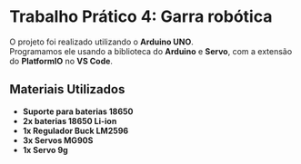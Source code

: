 # Trabalho Prático 4: Garra robótica

O projeto foi realizado utilizando o **Arduino UNO**.  
Programamos ele usando a biblioteca do **Arduino** e **Servo**, com a extensão do **PlatformIO** no **VS Code**.

## Materiais Utilizados
- **Suporte para baterias 18650**  
- **2x baterias 18650 Li-ion**  
- **1x Regulador Buck LM2596**  
- **3x Servos MG90S**
- **1x Servo 9g**